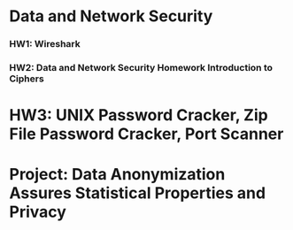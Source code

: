 # Data and Network Security
### HW1: Wireshark
### HW2: Data and Network Security Homework Introduction to Ciphers
# HW3: UNIX Password Cracker, Zip File Password Cracker, Port Scanner
# Project: Data Anonymization Assures Statistical Properties and Privacy
